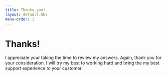 ```yaml
---
title: Thanks you!
layout: default.hbs
menu-order: 1
---
```


# Thanks!

I appreciate your taking the time to review my answers. Again, thank you for your consideration. I will try my best to working hard and bring the my best support experience to your customer.
